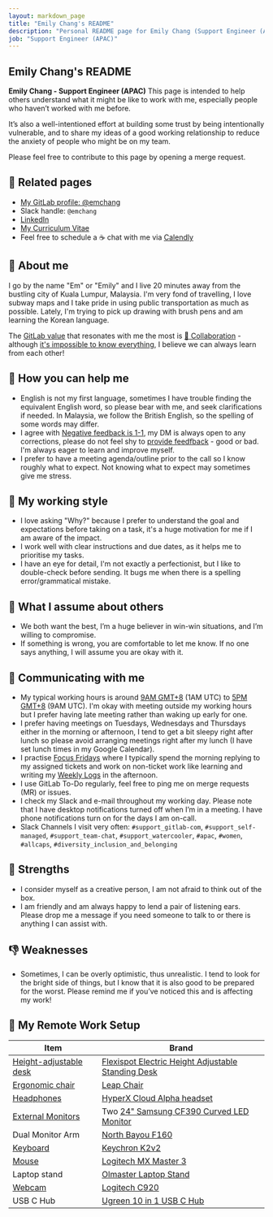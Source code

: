 ```yaml
---
layout: markdown_page
title: "Emily Chang's README"
description: "Personal README page for Emily Chang (Support Engineer (APAC))"
job: "Support Engineer (APAC)"
---
```


## Emily Chang's README

**Emily Chang - Support Engineer (APAC)** This page is intended to help others understand what it might be like to work with me, especially people who haven’t worked with me before. 

It’s also a well-intentioned effort at building some trust by being intentionally vulnerable, and to share my ideas of a good working relationship to reduce the anxiety of people who might be on my team.

Please feel free to contribute to this page by opening a merge request. 

## 👤 Related pages

- [My GitLab profile: @emchang](https://gitlab.com/emchang)
- Slack handle: `@emchang`
- [LinkedIn](https://www.linkedin.com/in/memilyc/)
- [My Curriculum Vitae](http://emchang.gitlab.io/)
- Feel free to schedule a ☕ chat with me via [Calendly](https://calendly.com/emchang/coffeechat)


## 💜 About me

I go by the name "Em" or "Emily" and I live 20 minutes away from the bustling city of Kuala Lumpur, Malaysia. I'm very fond of travelling, I love subway maps and I take pride in using public transportation as much as possible. Lately, I'm trying to pick up drawing with brush pens and am learning the Korean language.

The [GitLab value](https://about.gitlab.com/handbook/values/) that resonates with me the most is [🤝 Collaboration](https://about.gitlab.com/handbook/values/#collaboration) - although [it's impossible to know everything](https://about.gitlab.com/handbook/values/#its-impossible-to-know-everything), I believe we can always learn from each other!


## 🤝 How you can help me

- English is not my first language, sometimes I have trouble finding the equivalent English word, so please bear with me, and seek clarifications if needed. In Malaysia, we follow the British English, so the spelling of some words may differ.
- I agree with [Negative feedback is 1-1](https://about.gitlab.com/handbook/values/#negative-feedback-is-1-1), my DM is always open to any corrections, please do not feel shy to [provide feedfback](https://about.gitlab.com/handbook/values/#give-feedback-effectively) - good or bad. I'm always eager to learn and improve myself.  
- I prefer to have a meeting agenda/outline prior to the call so I know roughly what to expect. Not knowing what to expect may sometimes give me stress. 


## 💼 My working style

- I love asking "Why?" because I prefer to understand the goal and expectations before taking on a task, it's a huge motivation for me if I am aware of the impact. 
- I work well with clear instructions and due dates, as it helps me to prioritise my tasks. 
- I have an eye for detail, I'm not exactly a perfectionist, but I like to double-check before sending. It bugs me when there is a spelling error/grammatical mistake.


## 🤔 What I assume about others

- We both want the best, I’m a huge believer in win-win situations, and I’m willing to compromise. 
- If something is wrong, you are comfortable to let me know. If no one says anything, I will assume you are okay with it. 


## 💬 Communicating with me

- My typical working hours is around [9AM GMT+8](https://www.timeanddate.com/worldclock/converter.html?iso=20210729T010000&p1=122) (1AM UTC) to [5PM GMT+8](https://www.timeanddate.com/worldclock/converter.html?iso=20210729T090000&p1=122) (9AM UTC). I'm okay with meeting outside my working hours but I prefer having late meeting rather than waking up early for one. 
- I prefer having meetings on Tuesdays, Wednesdays and Thursdays either in the morning or afternoon, I tend to get a bit sleepy right after lunch so please avoid arranging meetings right after my lunch (I have set lunch times in my Google Calendar). 
- I practise [Focus Fridays](https://about.gitlab.com/handbook/communication/#focus-fridays) where I typically spend the morning replying to my assigned tickets and work on non-ticket work like learning and writing my [Weekly Logs](https://gitlab.com/emchang/open-notebook/-/issues?scope=all&state=all&label_name[]=Weekly%20Log%20%F0%9F%93%9D) in the afternoon.
- I use GitLab To-Do regularly, feel free to ping me on merge requests (MR) or issues.
- I check my Slack and e-mail throughout my working day. Please note that I have desktop notifications turned off when I’m in a meeting. I have phone notifications turn on for the days I am on-call.
- Slack Channels I visit very often: `#support_gitlab-com`, `#support_self-managed`, `#support_team-chat`, `#support_watercooler`, `#apac`, `#women`, `#allcaps`, `#diversity_inclusion_and_belonging`


## 💪 Strengths

- I consider myself as a creative person, I am not afraid to think out of the box.
- I am friendly and am always happy to lend a pair of listening ears. Please drop me a message if you need someone to talk to or there is anything I can assist with.


## 👎 Weaknesses

- Sometimes, I can be overly optimistic, thus unrealistic. I tend to look for the bright side of things, but I know that it is also good to be prepared for the worst. Please remind me if you’ve noticed this and is affecting my work! 


## 🏡 My Remote Work Setup

| Item | Brand |
| ------ | ------ |
| [Height-adjustable desk](https://about.gitlab.com/company/culture/all-remote/workspace/#desks) | [Flexispot Electric Height Adjustable Standing Desk](https://www.igreen.my/products/Flexispot-ergonomic-sit-stand-standing-desk-malaysia/malaysia-3-stage-dual-motor-height-adjustable-standing-desk-table) |
| [Ergonomic chair](https://about.gitlab.com/company/culture/all-remote/workspace/#chairs) | [Leap Chair](https://store.steelcase.com/seating/office-chairs/leap) |
| [Headphones](https://about.gitlab.com/company/culture/all-remote/workspace/#headphones) | [HyperX Cloud Alpha headset](https://www.soundguys.com/hyperx-cloud-alpha-gaming-headset-review-23223/) |
| [External Monitors](https://about.gitlab.com/company/culture/all-remote/workspace/#monitors) | Two [24" Samsung CF390 Curved LED Monitor](https://www.samsung.com/us/computing/monitors/led/samsung-24-curved-led-monitor-lc24f390fhnxza/) |
| Dual Monitor Arm | [North Bayou F160](https://shopee.com.my/-New-Version-9KG-NB-North-Bayou-F160-17-to-27-Inch-Gas-Strut-Dual-Monitor-Desktop-Arm-Desk-Mount-i.79342221.2408869965) |
| [Keyboard](https://about.gitlab.com/company/culture/all-remote/workspace/#external-keyboard-and-mouse) | [Keychron K2v2](http://keychronwireless.refr.cc/emilychang) | 
| [Mouse](https://about.gitlab.com/company/culture/all-remote/workspace/#external-keyboard-and-mouse) | [Logitech MX Master 3](https://www.logitech.com/en-my/products/mice/mx-master-3.910-005698.html) |
| Laptop stand | [Olmaster Laptop Stand](https://www.amazon.com/Muti-Angle-Adjustable-Heat-Vent-Ergonomic-Compatible/dp/B081YHNXZ5) |
| [Webcam](https://about.gitlab.com/company/culture/all-remote/workspace/#webcams) | [Logitech C920](https://www.logitech.com/en-my/products/webcams/c920-pro-hd-webcam.960-000770.html) |
| USB C Hub | [Ugreen 10 in 1 USB C Hub](https://www.ugreen.com/products/10-in-1-usb-c-hub) |

